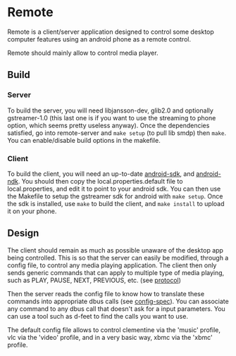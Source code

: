 # Remote
Remote is a client/server application designed to control some desktop computer
features using an android phone as a remote control.

Remote should mainly allow to control media player.

## Build
### Server
To build the server, you will need libjansson-dev, glib2.0 and optionally gstreamer-1.0 (this last one
is if you want to use the streaming to phone option, which seems pretty useless anyway). Once the
dependencies satisfied, go into remote-server and `make setup` (to pull lib smdp) then `make`.
You can enable/disable build options in the makefile.

### Client
To build the client, you will need an up-to-date [android-sdk](http://developer.android.com/sdk/index.html),
and [android-ndk](http://developer.android.com/tools/sdk/ndk/index.html).
You should then copy the local.properties.default file to local.properties,
and edit it to point to your android sdk.
You can then use the Makefile to setup the gstreamer sdk for android with `make setup`.
Once the sdk is installed, use `make` to build the client, and `make install` to upload
it on your phone.

## Design
The client should remain as much as possible unaware of the desktop app being
controlled. This is so that the server can easily be modified, through a config
file, to control any media playing application. The client then only sends
generic commands that can apply to multiple type of media playing, such as PLAY,
PAUSE, NEXT, PREVIOUS, etc. (see [protocol](https://github.com/rcatolino/remote/blob/master/protocol.md))

Then the server reads the config file to know how to translate these commands
into appropriate dbus calls (see [config-spec](https://github.com/rcatolino/remote/blob/master/config-spec.md)).
You can associate any command to any dbus call that doesn't ask for a input
parameters. You can use a tool such as d-feet to find the calls you want to use.

The default config file allows to control clementine via the 'music' profile, vlc via
the 'video' profile, and in a very basic way, xbmc via the 'xbmc' profile.
